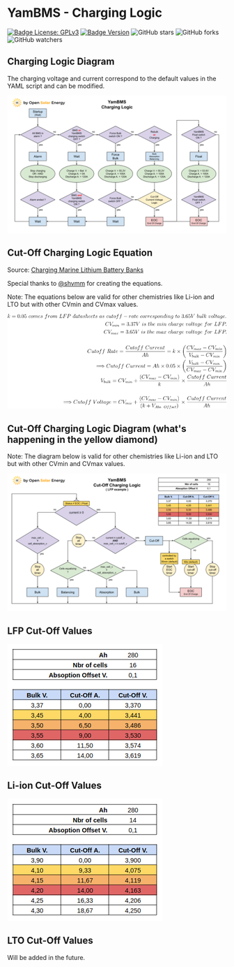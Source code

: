# YamBMS - Charging Logic

[![Badge License: GPLv3](https://img.shields.io/badge/License-GPLv3-brightgreen.svg)](https://www.gnu.org/licenses/gpl-3.0)
[![Badge Version](https://img.shields.io/github/v/release/Sleeper85/esphome-jk-bms-can?include_prereleases&color=yellow&logo=DocuSign&logoColor=white)](https://github.com/Sleeper85/esphome-jk-bms-can/releases/latest)
![GitHub stars](https://img.shields.io/github/stars/Sleeper85/esphome-jk-bms-can)
![GitHub forks](https://img.shields.io/github/forks/Sleeper85/esphome-jk-bms-can)
![GitHub watchers](https://img.shields.io/github/watchers/Sleeper85/esphome-jk-bms-can)

## Charging Logic Diagram

The charging voltage and current correspond to the default values in the YAML script and can be modified.

![Image](../../images/YamBMS_Charging_Logic_Diagram.png "YamBMS Charging Logic")

## Cut-Off Charging Logic Equation

Source: [Charging Marine Lithium Battery Banks](https://nordkyndesign.com/charging-marine-lithium-battery-banks)

Special thanks to [@shvmm](https://github.com/shvmm) for creating the equations.

Note: The equations below are valid for other chemistries like Li-ion and LTO but with other CVmin and CVmax values.

![Image](../../images/JK-BMS-CAN_Cut-Off_Charging_Logic_for_LFP_Equation.png "JK-BMS-CAN Cut-Off Charging Logic_for LFP Equation")

## Cut-Off Charging Logic Diagram (what's happening in the yellow diamond)

Note: The diagram below is valid for other chemistries like Li-ion and LTO but with other CVmin and CVmax values.

![Image](../../images/YamBMS_Cut-Off_Charging_Logic_Diagram.png "YamBMS Cut-Off Charging Logic Diagram")

## LFP Cut-Off Values

![Image](../../images/JK-BMS-CAN_LFP_Cut-Off_Values.png "JK-BMS-CAN LFP Cut-Off Values")

## Li-ion Cut-Off Values

![Image](../../images/JK-BMS-CAN_Li-ion_Cut-Off_Values.png "JK-BMS-CAN Li-ion Cut-Off Values")

## LTO Cut-Off Values

Will be added in the future.

